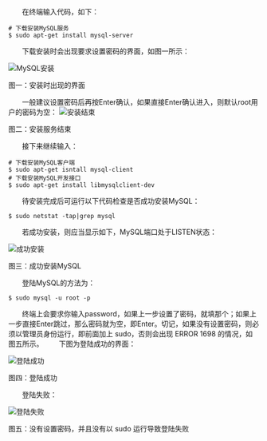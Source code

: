 &#160; &#160; &#160; &#160;在终端输入代码，如下：

```
# 下载安装MySQL服务
$ sudo apt-get install mysql-server

```
&#160; &#160; &#160; &#160;下载安装时会出现要求设置密码的界面，如图一所示：

![MySQL安装](http://img.blog.csdn.net/20170630130737917?watermark/2/text/aHR0cDovL2Jsb2cuY3Nkbi5uZXQvSHVsa2hhb2tl/font/5a6L5L2T/fontsize/400/fill/I0JBQkFCMA==/dissolve/70/gravity/SouthEast)

 图一：安装时出现的界面

&#160; &#160; &#160; &#160;一般建议设置密码后再按Enter确认，如果直接Enter确认进入，则默认root用户的密码为空：
![安装结束](http://img.blog.csdn.net/20170630130946606?watermark/2/text/aHR0cDovL2Jsb2cuY3Nkbi5uZXQvSHVsa2hhb2tl/font/5a6L5L2T/fontsize/400/fill/I0JBQkFCMA==/dissolve/70/gravity/SouthEast)

图二：安装服务结束

&#160; &#160; &#160; &#160;接下来继续输入：
```
# 下载安装MySQL客户端
$ sudo apt-get isntall mysql-client
# 下载安装MySQL开发接口
$ sudo apt-get install libmysqlclient-dev
```
&#160; &#160; &#160; &#160;待安装完成后可运行以下代码检查是否成功安装MySQL：

```
$ sudo netstat -tap|grep mysql

```
&#160; &#160; &#160; &#160;若成功安装，则应当显示如下，MySQL端口处于LISTEN状态：

![成功安装](http://img.blog.csdn.net/20170630131934617?watermark/2/text/aHR0cDovL2Jsb2cuY3Nkbi5uZXQvSHVsa2hhb2tl/font/5a6L5L2T/fontsize/400/fill/I0JBQkFCMA==/dissolve/70/gravity/SouthEast)

图三：成功安装MySQL

&#160; &#160; &#160; &#160;登陆MySQL的方法为：

```
$ sudo mysql -u root -p
```
&#160; &#160; &#160; &#160;终端上会要求你输入password，如果上一步设置了密码，就填那个；如果上一步直接Enter跳过，那么密码就为空，即Enter。切记，如果没有设置密码，则必须以管理员身份运行，即前面加上 sudo，否则会出现 ERROR 1698 的情况，如图五所示。
&#160; &#160; &#160; &#160;下图为登陆成功的界面：

![登陆成功](http://img.blog.csdn.net/20170630143251777?watermark/2/text/aHR0cDovL2Jsb2cuY3Nkbi5uZXQvSHVsa2hhb2tl/font/5a6L5L2T/fontsize/400/fill/I0JBQkFCMA==/dissolve/70/gravity/SouthEast)

图四：登陆成功

&#160; &#160; &#160; &#160;登陆失败：

![登陆失败](http://img.blog.csdn.net/20170630144136379?watermark/2/text/aHR0cDovL2Jsb2cuY3Nkbi5uZXQvSHVsa2hhb2tl/font/5a6L5L2T/fontsize/400/fill/I0JBQkFCMA==/dissolve/70/gravity/SouthEast)

图五：没有设置密码，并且没有以 sudo 运行导致登陆失败
